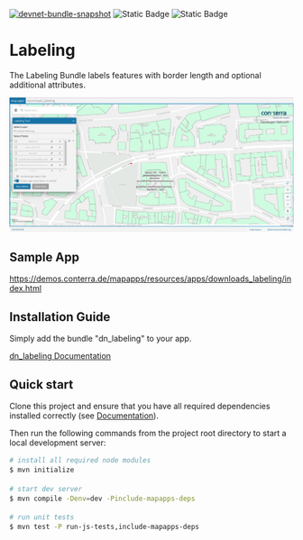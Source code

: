 [![devnet-bundle-snapshot](https://github.com/conterra/mapapps-bookmarks/actions/workflows/devnet-bundle-snapshot.yml/badge.svg)](https://github.com/conterra/mapapps-bookmarks/actions/workflows/devnet-bundle-snapshot.yml)
![Static Badge](https://img.shields.io/badge/requires_map.apps-4.13.0-e5e5e5?labelColor=%233E464F&logoColor=%23e5e5e5)
![Static Badge](https://img.shields.io/badge/tested_for_map.apps-4.17.0-%20?labelColor=%233E464F&color=%232FC050)
# Labeling

The Labeling Bundle labels features with border length and optional additional attributes.

![Screenshot App](https://github.com/conterra/mapapps-labeling/blob/main/screenshot.JPG)

## Sample App
https://demos.conterra.de/mapapps/resources/apps/downloads_labeling/index.html

## Installation Guide
Simply add the bundle "dn_labeling" to your app.

[dn_labeling Documentation](https://github.com/conterra/mapapps-labeling/tree/main/src/main/js/bundles/dn_labeling)

## Quick start

Clone this project and ensure that you have all required dependencies installed correctly (see [Documentation](https://docs.conterra.de/en/mapapps/latest/developersguide/getting-started/set-up-development-environment.html)).

Then run the following commands from the project root directory to start a local development server:

```bash
# install all required node modules
$ mvn initialize

# start dev server
$ mvn compile -Denv=dev -Pinclude-mapapps-deps

# run unit tests
$ mvn test -P run-js-tests,include-mapapps-deps
```
